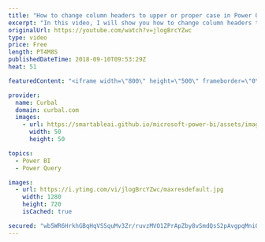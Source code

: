 ```yaml
---
title: "How to change column headers to upper or proper case in Power Query"
excerpt: "In this video, I will show you how to change column headers to upper or proper case in Power Query.  If you are in Ireland in September, make sure you join us at the Galway Power BI User Group. Book your seat here: https://portershed.clearbookings.com/event/127357:galway-power-bi-user-group   Looking"
originalUrl: https://youtube.com/watch?v=jlogBrcYZwc
type: video
price: Free
length: PT4M8S
publishedDateTime: 2018-09-10T09:53:29Z
heat: 51

featuredContent: "<iframe width=\"800\" height=\"500\" frameborder=\"0\" src=\"https://www.youtube.com/embed/jlogBrcYZwc\" allow=\"accelerometer; autoplay; encrypted-media; gyroscope; picture-in-picture\" allowfullscreen></iframe>"

provider:
  name: Curbal
  domain: curbal.com
  images:
    - url: https://smartableai.github.io/microsoft-power-bi/assets/images/organizations/curbal.com-50x50.jpg
      width: 50
      height: 50

topics:
  - Power BI
  - Power Query

images:
  - url: https://i.ytimg.com/vi/jlogBrcYZwc/maxresdefault.jpg
    width: 1280
    height: 720
    isCached: true

secured: "wb5WR6HrkhGBqHqVSSquMv3Zr/ruvzMVO1ZPrApZby8vSmdQsS2pAvgpqMniOTi0DGXm7eueWMZcRcyNv1CqvIcWn+PGT/oasQxx/R//iE1qDi7SHdb5tas3JXmjh8NRkoxgp021eEpcFaqnhRR1LsGGS8N3x8PO5VflUcMWbGAVa8tUD6Jz4qgKKnnmvPxTYCuNK1ec3YxcUcJxEigkn9CTxTCmnPHR0FY7vCFelhynZ7FPhdxEIsc88l4JaSqKNDJrE4fFJSb9UfXapn6Nnag6humFswRoq6ZwpBdkrk5W9/CuRaF4eqqg2TLvESyCWDwiFICh2iVQjg7hQo0WdvlsmcKdzq+Z/zEIYMpyX8BQ9gnz7H52/+BT4epVsq/pyaiRdlahmTmSLRZ8SeNyYP8cOKDi610v/Hb9rhrz+yw=;v4i1Hh3UpWCWIAm5yIPdKg=="
---
```


